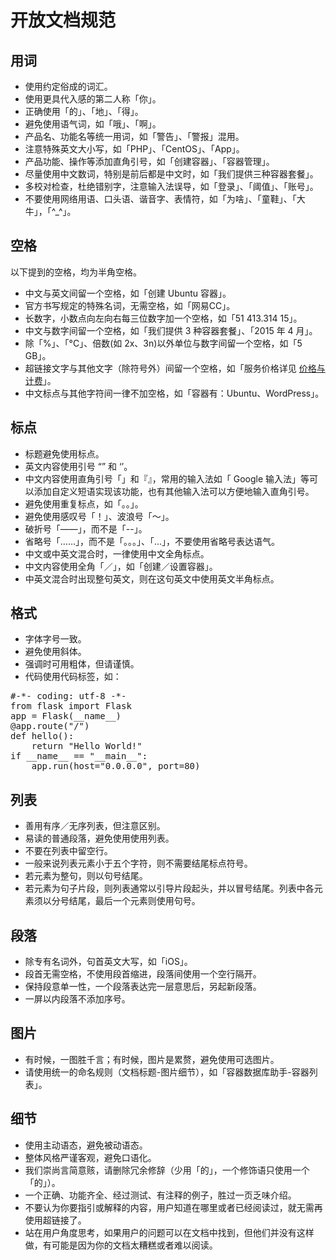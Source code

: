 # 开放文档规范

## 用词
* 使用约定俗成的词汇。
* 使用更具代入感的第二人称「你」。
* 正确使用「的」、「地」、「得」。
* 避免使用语气词，如「哦」、「啊」。
* 产品名、功能名等统一用词，如「警告」、「警报」混用。
* 注意特殊英文大小写，如「PHP」、「CentOS」、「App」。
* 产品功能、操作等添加直角引号，如「创建容器」、「容器管理」。
* 尽量使用中文数词，特别是前后都是中文时，如「我们提供三种容器套餐」。
* 多校对检查，杜绝错别字，注意输入法误导，如「登录」、「阈值」、「账号」。
* 不要使用网络用语、口头语、谐音字、表情符，如「为啥」、「童鞋」、「大牛」，「^_^」。

## 空格
以下提到的空格，均为半角空格。

* 中文与英文间留一个空格，如「创建 Ubuntu 容器」。
* 官方书写规定的特殊名词，无需空格，如「网易CC」。
* 长数字，小数点向左向右每三位数字加一个空格，如「51 413.314 15」。
* 中文与数字间留一个空格，如「我们提供 3 种容器套餐」、「2015 年 4 月」。
* 除「%」、「°C」、倍数(如 2x、3n)以外单位与数字间留一个空格，如「5 GB」。
* 超链接文字与其他文字（除符号外）间留一个空格，如「服务价格详见 [价格与计费](http://support.c.163.com/md.html#!计算服务/容器服务/容器服务价格与计费.md)」。
* 中文标点与其他字符间一律不加空格，如「容器有：Ubuntu、WordPress」。

## 标点

* 标题避免使用标点。
* 英文内容使用引号 “” 和 ‘’。
* 中文内容使用直角引号「」和『』，常用的输入法如「 Google 输入法」等可以添加自定义短语实现该功能，也有其他输入法可以方便地输入直角引号。
* 避免使用重复标点，如「。。」。
* 避免使用感叹号「！」、波浪号「～」。
* 破折号「——」，而不是「--」。
* 省略号「……」，而不是「。。。」、「...」，不要使用省略号表达语气。
* 中文或中英文混合时，一律使用中文全角标点。
* 中文内容使用全角「／」，如「创建／设置容器」。
* 中英文混合时出现整句英文，则在这句英文中使用英文半角标点。

## 格式

* 字体字号一致。
* 避免使用斜体。
* 强调时可用粗体，但请谨慎。
* 代码使用代码标签，如：
<pre>
#-*- coding: utf-8 -*-
from flask import Flask
app = Flask(__name__)
@app.route("/")
def hello():
    return "Hello World!"
if __name__ == "__main__":
    app.run(host="0.0.0.0", port=80)</pre>

## 列表

* 善用有序／无序列表，但注意区别。
* 易读的普通段落，避免使用使用列表。
* 不要在列表中留空行。
* 一般来说列表元素小于五个字符，则不需要结尾标点符号。
* 若元素为整句，则以句号结尾。
* 若元素为句子片段，则列表通常以引导片段起头，并以冒号结尾。列表中各元素须以分号结尾，最后一个元素则使用句号。

## 段落

* 除专有名词外，句首英文大写，如「iOS」。
* 段首无需空格，不使用段首缩进，段落间使用一个空行隔开。
* 保持段意单一性，一个段落表达完一层意思后，另起新段落。
* 一屏以内段落不添加序号。

## 图片

* 有时候，一图胜千言；有时候，图片是累赘，避免使用可选图片。
* 请使用统一的命名规则（文档标题-图片细节），如「容器数据库助手-容器列表」。

## 细节

* 使用主动语态，避免被动语态。
* 整体风格严谨客观，避免口语化。
* 我们崇尚言简意赅，请删除冗余修辞（少用「的」，一个修饰语只使用一个「的」）。
* 一个正确、功能齐全、经过测试、有注释的例子，胜过一页乏味介绍。
* 不要认为你要指引或解释的内容，用户知道在哪里或者已经阅读过，就无需再使用超链接了。
* 站在用户角度思考，如果用户的问题可以在文档中找到，但他们并没有这样做，有可能是因为你的文档太糟糕或者难以阅读。
